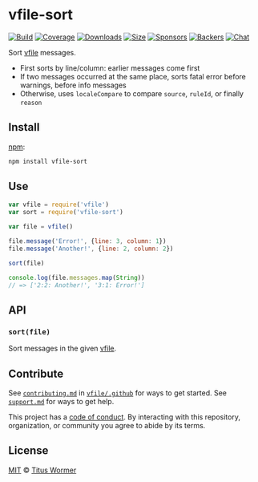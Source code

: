# vfile-sort

[![Build][build-badge]][build]
[![Coverage][coverage-badge]][coverage]
[![Downloads][downloads-badge]][downloads]
[![Size][size-badge]][size]
[![Sponsors][sponsors-badge]][collective]
[![Backers][backers-badge]][collective]
[![Chat][chat-badge]][chat]

Sort [vfile][] messages.

*   First sorts by line/column: earlier messages come first
*   If two messages occurred at the same place, sorts fatal error before
    warnings, before info messages
*   Otherwise, uses `localeCompare` to compare `source`, `ruleId`, or finally
    `reason`

## Install

[npm][]:

```sh
npm install vfile-sort
```

## Use

```js
var vfile = require('vfile')
var sort = require('vfile-sort')

var file = vfile()

file.message('Error!', {line: 3, column: 1})
file.message('Another!', {line: 2, column: 2})

sort(file)

console.log(file.messages.map(String))
// => ['2:2: Another!', '3:1: Error!']
```

## API

### `sort(file)`

Sort messages in the given [vfile][].

## Contribute

See [`contributing.md`][contributing] in [`vfile/.github`][health] for ways to
get started.
See [`support.md`][support] for ways to get help.

This project has a [code of conduct][coc].
By interacting with this repository, organization, or community you agree to
abide by its terms.

## License

[MIT][license] © [Titus Wormer][author]

<!-- Definitions -->

[build-badge]: https://img.shields.io/travis/vfile/vfile-sort.svg

[build]: https://travis-ci.org/vfile/vfile-sort

[coverage-badge]: https://img.shields.io/codecov/c/github/vfile/vfile-sort.svg

[coverage]: https://codecov.io/github/vfile/vfile-sort

[downloads-badge]: https://img.shields.io/npm/dm/vfile-sort.svg

[downloads]: https://www.npmjs.com/package/vfile-sort

[size-badge]: https://img.shields.io/bundlephobia/minzip/vfile-sort.svg

[size]: https://bundlephobia.com/result?p=vfile-sort

[sponsors-badge]: https://opencollective.com/unified/sponsors/badge.svg

[backers-badge]: https://opencollective.com/unified/backers/badge.svg

[collective]: https://opencollective.com/unified

[chat-badge]: https://img.shields.io/badge/chat-spectrum-7b16ff.svg

[chat]: https://spectrum.chat/unified/vfile

[npm]: https://docs.npmjs.com/cli/install

[contributing]: https://github.com/vfile/.github/blob/HEAD/contributing.md

[support]: https://github.com/vfile/.github/blob/HEAD/support.md

[health]: https://github.com/vfile/.github

[coc]: https://github.com/vfile/.github/blob/HEAD/code-of-conduct.md

[license]: license

[author]: https://wooorm.com

[vfile]: https://github.com/vfile/vfile

